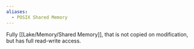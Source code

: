 ```yaml
---
aliases:
  - POSIX Shared Memory
---
```

Fully [[Lake/Memory/Shared Memory]], that is not copied on modification, but has full read-write access.
